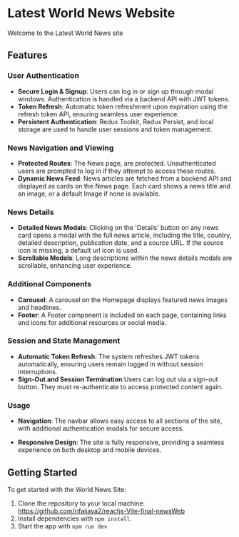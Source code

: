 # Latest World News Website

Welcome to the Latest World News site

## Features

### User Authentication

- **Secure Login & Signup**: Users can log in or sign up through modal windows. Authentication is handled via a backend API with JWT tokens.
- **Token Refresh**: Automatic token refreshment upon expiration using the refresh token API, ensuring seamless user experience.
- **Persistent Authentication**: Redux Toolkit, Redux Persist, and local storage are used to handle user sessions and token management.

### News Navigation and Viewing

- **Protected Routes**: The News page, are protected. Unauthenticated users are prompted to log in if they attempt to access these routes.
- **Dynamic News Feed**: News articles are fetched from a backend API and displayed as cards on the News page. Each card shows a news title and an image, or a default Image if none is available.

### News Details

- **Detailed News Modals**: Clicking on the 'Details' button on any news card opens a modal with the full news article, including the title, country, detailed description, publication date, and a source URL. If the source icon is missing, a default url icon is used.
- **Scrollable Modals**: Long descriptions within the news details modals are scrollable, enhancing user experience.

### Additional Components

- **Carousel**: A carousel on the Homepage displays featured news images and headlines.
- **Footer**: A Footer component is included on each page, containing links and icons for additional resources or social media.

### Session and State Management

- **Automatic Token Refresh**: The system refreshes JWT tokens automatically, ensuring users remain logged in without session interruptions.
- **Sign-Out and Session Termination**:Users can log out via a sign-out button. They must re-authenticate to access protected content again.

### Usage

- **Navigation**: The navbar allows easy access to all sections of the site, with additional authentication modals for secure access.

- **Responsive Design**: The site is fully responsive, providing a seamless experience on both desktop and mobile devices.

## Getting Started

To get started with the World News Site:

1. Clone the repository to your local machine: https://github.com/rifaiiaya2/reactjs-Vite-final-newsWeb
2. Install dependencies with `npm install`.
3. Start the app with `npm run dev`
